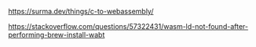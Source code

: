 https://surma.dev/things/c-to-webassembly/

https://stackoverflow.com/questions/57322431/wasm-ld-not-found-after-performing-brew-install-wabt
